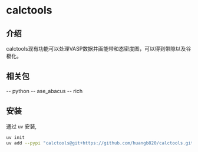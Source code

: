 # calctools
## 介绍
calctools现有功能可以处理VASP数据并画能带和态密度图，可以得到带隙以及谷极化。

## 相关包
-- python
-- ase_abacus
-- rich

## 安装
通过 `uv` 安装,

````bash
uv init
uv add --pypi "calctools@git+https://github.com/huangb820/calctools.git"
